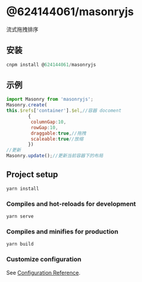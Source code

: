# @624144061/masonryjs

流式拖拽排序

## 安装

```javascript
cnpm install @624144061/masonryjs
```

## 示例

```javascript
import Masonry from 'masonryjs';
Masonry.create(
this.$refs['container'].$el,//容器 docoment
        {
         columnGap:10,
         rowGap:10,
         draggable:true,//拖拽
         scaleable:true//放缩
        })
//更新
Masonry.update();//更新当前容器下的布局
```

## Project setup

```
yarn install
```

### Compiles and hot-reloads for development

```
yarn serve
```

### Compiles and minifies for production

```
yarn build
```

### Customize configuration

See [Configuration Reference](https://cli.vuejs.org/config/).
